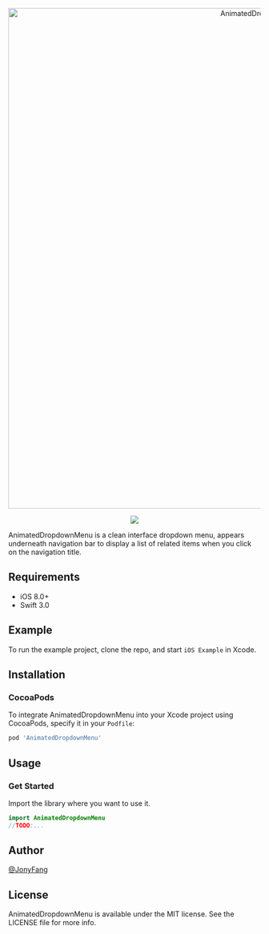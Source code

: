 <p align="center">
    <img src="https://dn-ynvsu4wa.qbox.me/16f7940346e6cfc5ddf9.png" alt="AnimatedDropdownMenu" title="AnimatedDropdownMenu" width="1000">
</p>
<p align="center">
    <!-- <a href=""><img src="https://api.travis-ci.org/JonyFang/AnimatedDropdownMenu.svg?branch=master"></a> -->
    <a href="https://cocoapods.org/pods/AnimatedDropdownMenu"><img src="https://img.shields.io/cocoapods/v/LiquidFloatingActionButton.svg?style=flat"></a>
</p>

AnimatedDropdownMenu is a clean interface dropdown menu, appears underneath navigation bar to display a list of related items when you click on the navigation title.

## Requirements

- iOS 8.0+
- Swift 3.0

## Example

To run the example project, clone the repo, and start `iOS Example` in Xcode.

## Installation

### CocoaPods

To integrate AnimatedDropdownMenu into your Xcode project using CocoaPods, specify it in your `Podfile`:

```ruby
pod 'AnimatedDropdownMenu'
```

## Usage

### Get Started

Import the library where you want to use it.

```swift
import AnimatedDropdownMenu
//TODO:...
```

## Author

[@JonyFang](https://twitter.com/jony_chunfang)

## License

AnimatedDropdownMenu is available under the MIT license. See the LICENSE file for more info.
